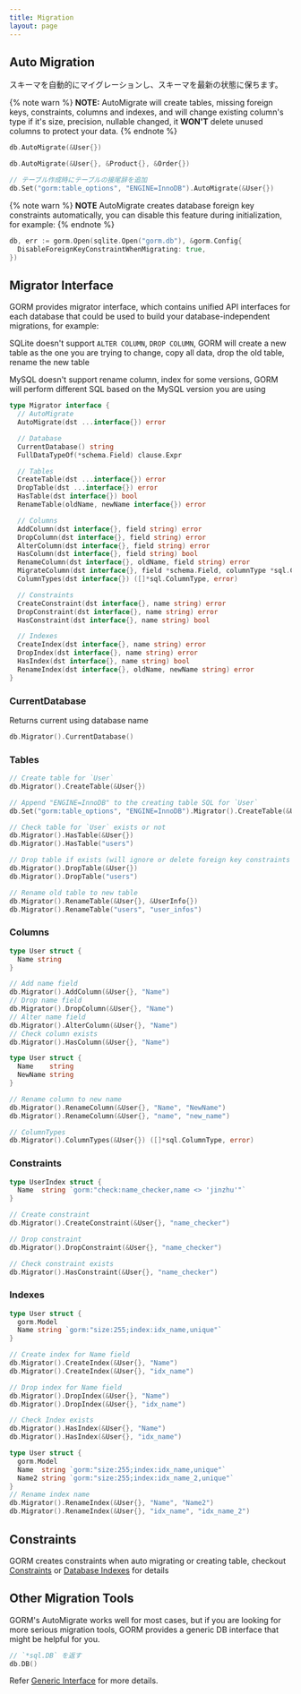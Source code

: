 ```yaml
---
title: Migration
layout: page
---
```


## Auto Migration

スキーマを自動的にマイグレーションし、スキーマを最新の状態に保ちます。

{% note warn %}
**NOTE:** AutoMigrate will create tables, missing foreign keys, constraints, columns and indexes, and will change existing column's type if it's size, precision, nullable changed, it **WON'T** delete unused columns to protect your data.
{% endnote %}

```go
db.AutoMigrate(&User{})

db.AutoMigrate(&User{}, &Product{}, &Order{})

// テーブル作成時にテーブルの接尾辞を追加
db.Set("gorm:table_options", "ENGINE=InnoDB").AutoMigrate(&User{})
```

{% note warn %}
**NOTE** AutoMigrate creates database foreign key constraints automatically, you can disable this feature during initialization, for example:
{% endnote %}

```go
db, err := gorm.Open(sqlite.Open("gorm.db"), &gorm.Config{
  DisableForeignKeyConstraintWhenMigrating: true,
})
```

## Migrator Interface

GORM provides migrator interface, which contains unified API interfaces for each database that could be used to build your database-independent migrations, for example:

SQLite doesn't support `ALTER COLUMN`, `DROP COLUMN`, GORM will create a new table as the one you are trying to change, copy all data, drop the old table, rename the new table

MySQL doesn't support rename column, index for some versions, GORM will perform different SQL based on the MySQL version you are using

```go
type Migrator interface {
  // AutoMigrate
  AutoMigrate(dst ...interface{}) error

  // Database
  CurrentDatabase() string
  FullDataTypeOf(*schema.Field) clause.Expr

  // Tables
  CreateTable(dst ...interface{}) error
  DropTable(dst ...interface{}) error
  HasTable(dst interface{}) bool
  RenameTable(oldName, newName interface{}) error

  // Columns
  AddColumn(dst interface{}, field string) error
  DropColumn(dst interface{}, field string) error
  AlterColumn(dst interface{}, field string) error
  HasColumn(dst interface{}, field string) bool
  RenameColumn(dst interface{}, oldName, field string) error
  MigrateColumn(dst interface{}, field *schema.Field, columnType *sql.ColumnType) error
  ColumnTypes(dst interface{}) ([]*sql.ColumnType, error)

  // Constraints
  CreateConstraint(dst interface{}, name string) error
  DropConstraint(dst interface{}, name string) error
  HasConstraint(dst interface{}, name string) bool

  // Indexes
  CreateIndex(dst interface{}, name string) error
  DropIndex(dst interface{}, name string) error
  HasIndex(dst interface{}, name string) bool
  RenameIndex(dst interface{}, oldName, newName string) error
}
```

### CurrentDatabase

Returns current using database name

```go
db.Migrator().CurrentDatabase()
```

### Tables

```go
// Create table for `User`
db.Migrator().CreateTable(&User{})

// Append "ENGINE=InnoDB" to the creating table SQL for `User`
db.Set("gorm:table_options", "ENGINE=InnoDB").Migrator().CreateTable(&User{})

// Check table for `User` exists or not
db.Migrator().HasTable(&User{})
db.Migrator().HasTable("users")

// Drop table if exists (will ignore or delete foreign key constraints when dropping)
db.Migrator().DropTable(&User{})
db.Migrator().DropTable("users")

// Rename old table to new table
db.Migrator().RenameTable(&User{}, &UserInfo{})
db.Migrator().RenameTable("users", "user_infos")
```

### Columns

```go
type User struct {
  Name string
}

// Add name field
db.Migrator().AddColumn(&User{}, "Name")
// Drop name field
db.Migrator().DropColumn(&User{}, "Name")
// Alter name field
db.Migrator().AlterColumn(&User{}, "Name")
// Check column exists
db.Migrator().HasColumn(&User{}, "Name")

type User struct {
  Name    string
  NewName string
}

// Rename column to new name
db.Migrator().RenameColumn(&User{}, "Name", "NewName")
db.Migrator().RenameColumn(&User{}, "name", "new_name")

// ColumnTypes
db.Migrator().ColumnTypes(&User{}) ([]*sql.ColumnType, error)
```

### Constraints

```go
type UserIndex struct {
  Name  string `gorm:"check:name_checker,name <> 'jinzhu'"`
}

// Create constraint
db.Migrator().CreateConstraint(&User{}, "name_checker")

// Drop constraint
db.Migrator().DropConstraint(&User{}, "name_checker")

// Check constraint exists
db.Migrator().HasConstraint(&User{}, "name_checker")
```

### Indexes

```go
type User struct {
  gorm.Model
  Name string `gorm:"size:255;index:idx_name,unique"`
}

// Create index for Name field
db.Migrator().CreateIndex(&User{}, "Name")
db.Migrator().CreateIndex(&User{}, "idx_name")

// Drop index for Name field
db.Migrator().DropIndex(&User{}, "Name")
db.Migrator().DropIndex(&User{}, "idx_name")

// Check Index exists
db.Migrator().HasIndex(&User{}, "Name")
db.Migrator().HasIndex(&User{}, "idx_name")

type User struct {
  gorm.Model
  Name  string `gorm:"size:255;index:idx_name,unique"`
  Name2 string `gorm:"size:255;index:idx_name_2,unique"`
}
// Rename index name
db.Migrator().RenameIndex(&User{}, "Name", "Name2")
db.Migrator().RenameIndex(&User{}, "idx_name", "idx_name_2")
```

## Constraints

GORM creates constraints when auto migrating or creating table, checkout [Constraints](constraints.html) or [Database Indexes](indexes.html) for details

## Other Migration Tools

GORM's AutoMigrate works well for most cases, but if you are looking for more serious migration tools, GORM provides a generic DB interface that might be helpful for you.

```go
// `*sql.DB` を返す
db.DB()
```

Refer [Generic Interface](generic_interface.html) for more details.
